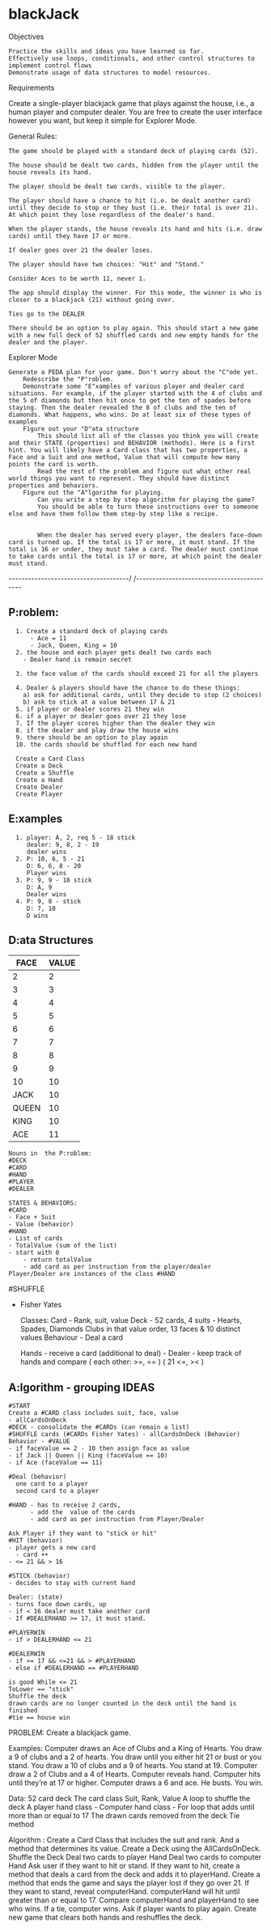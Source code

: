 # blackJack

Objectives

    Practice the skills and ideas you have learned so far.
    Effectively use loops, conditionals, and other control structures to implement control flows
    Demonstrate usage of data structures to model resources.

Requirements

Create a single-player blackjack game that plays against the house, i.e., a human player and computer dealer. You are free to create the user interface however you want, but keep it simple for Explorer Mode.

General Rules:

    The game should be played with a standard deck of playing cards (52).

    The house should be dealt two cards, hidden from the player until the house reveals its hand.

    The player should be dealt two cards, visible to the player.

    The player should have a chance to hit (i.e. be dealt another card) until they decide to stop or they bust (i.e. their total is over 21). At which point they lose regardless of the dealer's hand.

    When the player stands, the house reveals its hand and hits (i.e. draw cards) until they have 17 or more.

    If dealer goes over 21 the dealer loses.

    The player should have two choices: "Hit" and "Stand."

    Consider Aces to be worth 11, never 1.

    The app should display the winner. For this mode, the winner is who is closer to a blackjack (21) without going over.

    Ties go to the DEALER

    There should be an option to play again. This should start a new game with a new full deck of 52 shuffled cards and new empty hands for the dealer and the player.

Explorer Mode

    Generate a PEDA plan for your game. Don't worry about the "C"ode yet.
        Redescribe the "P"roblem.
        Demonstrate some "E"xamples of various player and dealer card situations. For example, if the player started with the 4 of clubs and the 5 of diamonds but then hit once to get the ten of spades before staying. Then the dealer revealed the 8 of clubs and the ten of diamonds. What happens, who wins. Do at least six of these types of examples
        Figure out your "D"ata structure
            This should list all of the classes you think you will create and their STATE (properties) and BEHAVIOR (methods). Here is a first hint. You will likely have a Card class that has two properties, a Face and a Suit and one method, Value that will compute how many points the card is worth.
            Read the rest of the problem and figure out what other real world things you want to represent. They should have distinct properties and behaviors.
        Figure out the "A"lgorithm for playing.
            Can you write a step by step algorithm for playing the game?
            You should be able to turn these instructions over to someone else and have them follow them step-by step like a recipe.


            When the dealer has served every player, the dealers face-down card is turned up. If the total is 17 or more, it must stand. If the total is 16 or under, they must take a card. The dealer must continue to take cards until the total is 17 or more, at which point the dealer must stand.

-------------------------------------/ /-------------------------------------------

## P:roblem:

      1. Create a standard deck of playing cards
          - Ace = 11
          - Jack, Queen, King = 10
      2. the house and each player gets dealt two cards each
        - Dealer hand is remain secret

      3. the face value of the cards should exceed 21 for all the players

      4. Dealer & players should have the chance to do these things:
        a) ask for additional cards, until they decide to stop (2 choices)
        b) ask to stick at a value between 17 & 21
      5. if player or dealer scores 21 they win
      6. if a player or dealer goes over 21 they lose
      7. If the player scores higher than the dealer they win
      8. if the dealer and play draw the house wins
      9. there should be an option to play again
      10. the cards should be shuffled for each new hand

      Create a Card Class
      Create a Deck
      Create a Shuffle
      Create a Hand
      Create Dealer
      Create Player

## E:xamples

      1. player: A, 2, req 5 - 18 stick
         dealer: 9, 8, 2 - 19
         dealer wins
      2. P: 10, 6, 5 - 21
         D: 6, 6, 8 - 20
         Player wins
      3. P: 9, 9 - 18 stick
         D: A, 9
         Dealer wins
      4. P: 9, 8 - stick
         D: 7, 10
         D wins

## D:ata Structures

| FACE  | VALUE |
| ----- | ----- |
| 2     | 2     |
| 3     | 3     |
| 4     | 4     |
| 5     | 5     |
| 6     | 6     |
| 7     | 7     |
| 8     | 8     |
| 9     | 9     |
| 10    | 10    |
| JACK  | 10    |
| QUEEN | 10    |
| KING  | 10    |
| ACE   | 11    |

    Nouns in  the P:roblem:
    #DECK
    #CARD
    #HAND
    #PLAYER
    #DEALER

    STATES & BEHAVIORS:
    #CARD
    - Face + Suit
    - Value (behavior)
    #HAND
    - List of cards
    - TotalValue (sum of the list)
    - start with 0
        - return totalValue
        - add card as per instruction from the player/dealer
    Player/Dealer are instances of the class #HAND

#SHUFFLE

- Fisher Yates

  Classes:
  Card - Rank, suit, value
  Deck - 52 cards, 4 suits - Hearts, Spades, Diamonds Clubs in that value order, 13 faces & 10 distinct values
  Behaviour - Deal a card
  <!-- - so 9 of Hearts is worth more than the 9 of clubs -->
  Hands - receive a card (additional to deal) - Dealer - keep track of hands and compare ( each other: >=, == ) ( 21 <=, >< )

## A:lgorithm - grouping IDEAS

    #START
    Create a #CARD class includes suit, face, value
    - allCardsOnDeck
    #DECK - consolidate the #CARDs (can remain a list)
    #SHUFFLE cards (#CARDs Fisher Yates) - allCardsOnDeck (Behavior)
    Behavior - #VALUE
    - if faceValue == 2 - 10 then assign face as value
    - if Jack || Queen || King (faceValue == 10)
    - if Ace (faceValue == 11)

    #Deal (behavior)
      one card to a player
      second card to a player 
      
    #HAND - has to receive 2 cards, 
          - add the  value of the cards
          - add card as per instruction from Player/Dealer

    Ask Player if they want to "stick or hit"
    #HIT (behavior)
    - player gets a new card
      - card ++
    - <= 21 && > 16

    #STICK (behavior)
    - decides to stay with current hand

    Dealer: (state)
    - turns face down cards, up
    - if < 16 dealer must take another card
    - If #DEALERHAND >= 17, it must stand.

    #PLAYERWIN
    - if > DEALERHAND <= 21

    #DEALERWIN
    - if >= 17 && <=21 && > #PLAYERHAND
    - else if #DEALERHAND == #PLAYERHAND

    is good While <= 21
    ToLower == "stick"
    Shuffle the deck
    drawn cards are no longer counted in the deck until the hand is finished
    #tie == house win

<!-- Group PEDA -->

PROBLEM: Create a blackjack game.

Examples:
Computer draws an Ace of Clubs and a King of Hearts. You draw a 9 of clubs and a 2 of hearts. You draw until you either hit 21 or bust or you stand.
You draw a 10 of clubs and a 9 of hearts. You stand at 19. Computer draw a 2 of Clubs and a 4 of Hearts. Computer reveals hand. Computer hits until they’re at 17 or higher. Computer draws a 6 and ace. He busts. You win.

Data:
52 card deck
The card class
Suit, Rank, Value
A loop to shuffle the deck
A player hand class -
Computer hand class - For loop that adds until more than or equal to 17
The drawn cards removed from the deck
Tie method

Algorithm :
Create a Card Class that includes the suit and rank. And a method that determines its value.
Create a Deck using the AllCardsOnDeck.
Shuffle the Deck
Deal two cards to player Hand
Deal two cards to computer Hand
Ask user if they want to hit or stand.
If they want to hit, create a method that deals a card from the deck and adds it to playerHand.
Create a method that ends the game and says the player lost if they go over 21.
If they want to stand, reveal computerHand.
computerHand will hit until greater than or equal to 17.
Compare computerHand and playerHand to see who wins.
If a tie, computer wins.
Ask if player wants to play again.
Create new game that clears both hands and reshuffles the deck.
